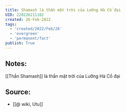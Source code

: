 ```yaml
---
title: Shamash là thần mặt trời của Lưỡng Hà Cổ đại
UID: 220226211102
created: 26-Feb-2022
tags:
  - 'created/2022/Feb/26'
  - 'evergreen'
  - 'permanent/fact'
publish: True
---
```

## Notes:
[[Thần Shamash]] là thần mặt trời của Lưỡng Hà Cổ đại

## Source:
- [[@ wiki, Utu]]




